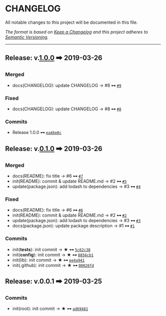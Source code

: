 # CHANGELOG

All notable changes to this project will be documented in this file.

_The format is based on [Keep a Changelog](http://keepachangelog.com/en/1.0.0/) and this project adheres to [Semantic Versioning](http://semver.org/spec/v2.0.0.html)._

---

## Release: v.[1.0.0](https://github.com/artisin/flow-is-helpers/compare/0.1.0...1.0.0) 🠲 2019-03-26

### Merged

- docs(CHANGELOG): update CHANGELOG → #8  __⊶__ [`#9`](https://github.com/artisin/flow-is-helpers/pull/9)

### Fixed

- docs(CHANGELOG): update CHANGELOG → #8  __⊶__ [`#8`](https://github.com/artisin/flow-is-helpers/issues/8)

### Commits

- Release 1.0.0  __⊶__ [`ea46e0c`](https://github.com/artisin/flow-is-helpers/commit/ea46e0cdd4faf3cd38dbd4f4dbe04bbe55aacc93)

## Release: v.[0.1.0](https://github.com/artisin/flow-is-helpers/compare/0.0.1...0.1.0) 🠲 2019-03-26

### Merged

- docs(README): fix title → #6  __⊶__ [`#7`](https://github.com/artisin/flow-is-helpers/pull/7)
- init(README): commit & update README.md → #2  __⊶__ [`#5`](https://github.com/artisin/flow-is-helpers/pull/5)
- update(package.json): add lodash to dependencies → #3  __⊶__ [`#4`](https://github.com/artisin/flow-is-helpers/pull/4)

### Fixed

- docs(README): fix title → #6  __⊶__ [`#6`](https://github.com/artisin/flow-is-helpers/issues/6)
- init(README): commit & update README.md → #2  __⊶__ [`#2`](https://github.com/artisin/flow-is-helpers/issues/2)
- update(package.json): add lodash to dependencies → #3  __⊶__ [`#3`](https://github.com/artisin/flow-is-helpers/issues/3)
- docs(package.json): update package description → #1  __⊶__ [`#1`](https://github.com/artisin/flow-is-helpers/issues/1)

### Commits

- init(__tests__): init commit → ★  __⊶__ [`5c62c38`](https://github.com/artisin/flow-is-helpers/commit/5c62c380d11fd299f0bbe562f84e822e1e20cd12)
- init(__config__): init commit → ★  __⊶__ [`8856cb1`](https://github.com/artisin/flow-is-helpers/commit/8856cb126a86ebe16bde252f5a776c539a232b26)
- init(lib): init commit → ★  __⊶__ [`ee4a941`](https://github.com/artisin/flow-is-helpers/commit/ee4a941198f7c99868c33cb718d6865e6b2d2ee5)
- init(.github): init commit → ★  __⊶__ [`00020fd`](https://github.com/artisin/flow-is-helpers/commit/00020fd414a1eb0a9b78e5529569dc85c5760a9b)

## Release: v.0.0.1 🠲 2019-03-25

### Commits

- init(root): init commit → ★  __⊶__ [`ad69481`](https://github.com/artisin/flow-is-helpers/commit/ad69481267d674d0f2cb6bb9571cdcc8d8858c16)
